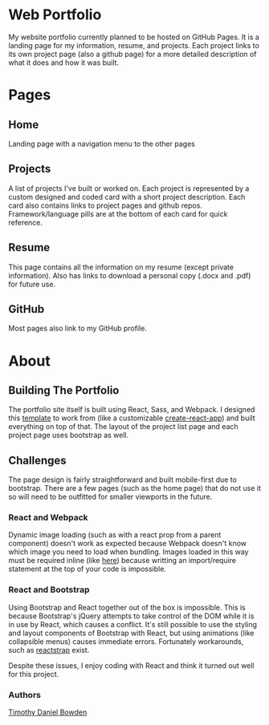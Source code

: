 # Web Portfolio

My website portfolio currently planned to be hosted on GitHub Pages. It is a landing page for my information, resume, and projects. Each project links to its own project page (also a github page) for a more detailed description of what it does and how it was built.

# Pages

## Home

Landing page with a navigation menu to the other pages

## Projects

A list of projects I've built or worked on. Each project is represented by a custom designed and coded card with a short project description. Each card also contains links to project pages and github repos. Framework/language pills are at the bottom of each card for quick reference.

## Resume

This page contains all the information on my resume (except private information). Also has links to download a personal copy (.docx and .pdf) for future use.

## GitHub

Most pages also link to my GitHub profile.

# About

## Building The Portfolio

The portfolio site itself is built using React, Sass, and Webpack. I designed this [template](https://github.com/dbowden713/webpack-react-template) to work from (like a customizable [create-react-app](https://github.com/facebook/create-react-app)) and built everything on top of that. The layout of the project list page and each project page uses bootstrap as well.

## Challenges

The page design is fairly straightforward and built mobile-first due to bootstrap. There are a few pages (such as the home page) that do not use it so will need to be outfitted for smaller viewports in the future.

### React and Webpack

Dynamic image loading (such as with a react prop from a parent component) doesn't work as expected because Webpack doesn't know which image you need to load when bundling. Images loaded in this way must be required inline (like [here](https://github.com/dbowden713/web-portfolio/blob/master/src/components/project.component.js#L52)) because writting an import/require statement at the top of your code is impossible.

### React and Bootstrap

Using Bootstrap and React together out of the box is impossible. This is because Bootstrap's jQuery attempts to take control of the DOM while it is in use by React, which causes a conflict. It's still possible to use the styling and layout components of Bootstrap with React, but using animations (like collapsible menus) causes immediate errors. Fortunately workarounds, such as [reactstrap](https://reactstrap.github.io/) exist.

Despite these issues, I enjoy coding with React and think it turned out well for this project.

### Authors

[Timothy Daniel Bowden](https://github.com/dbowden713)
